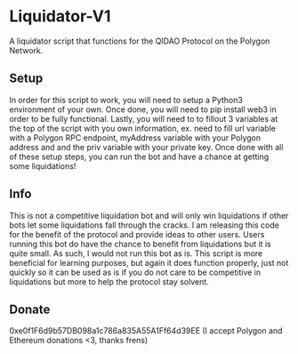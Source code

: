 # Liquidator-V1
A liquidator script that functions for the QIDAO Protocol on the Polygon Network.


## Setup
In order for this script to work, you will need to setup a Python3 environment of your own. Once done, you will need to pip install web3 in order to be fully functional. Lastly, you will need to to fillout 3 variables at the top of the script with you own information, ex. need to fill url variable with a Polygon RPC endpoint, myAddress variable with your Polygon address and and the priv variable with your private key. Once done with all of these setup steps, you can run the bot and have a chance at getting some liquidations!


## Info
This is not a competitive liquidation bot and will only win liquidations if other bots let some liquidations fall through the cracks. I am releasing this code for the benefit of the protocol and provide ideas to other users. Users running this bot do have the chance to benefit from liquidations but it is quite small. As such, I would not run this bot as is. This script is more beneficial for learning purposes, but again it does function properly, just not quickly so it can be used as is if you do not care to be competitive in liquidations but more to help the protocol stay solvent. 


## Donate
0xe0f1F6d9b57DB098a1c786a835A55A1Ff64d39EE (I accept Polygon and Ethereum donations <3, thanks frens)
